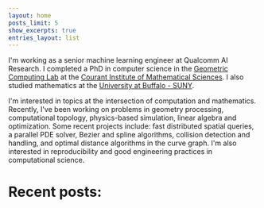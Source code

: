 ```yaml
---
layout: home
posts_limit: 5
show_excerpts: true
entries_layout: list
---
```

I'm working as a senior machine learning engineer at Qualcomm AI Research. I completed a PhD in computer science in the 
[Geometric Computing Lab](https://cims.nyu.edu/gcl/)
at the [Courant Institute of Mathematical Sciences](http://cims.nyu.edu).
I also studied mathematics at the [University at Buffalo - SUNY]( http://www.math.buffalo.edu).

I'm interested in topics at the intersection of computation and mathematics.
Recently, I've been working on problems in  geometry processing, computational topology, physics-based simulation, linear algebra and optimization.
Some recent projects include: fast distributed spatial queries, a parallel PDE solver, Bezier and spline algorithms, collision detection and handling, and optimal distance algorithms in the curve graph.
I'm also interested in reproducibility and good engineering practices in computational science.

# Recent posts:
